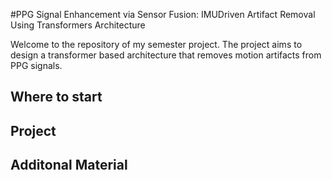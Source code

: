 #PPG Signal Enhancement via Sensor Fusion: IMUDriven Artifact Removal Using Transformers Architecture

Welcome to the repository of my semester project. The project aims to design a transformer based architecture that removes motion artifacts from PPG signals.

## Where to start

## Project

## Additonal Material